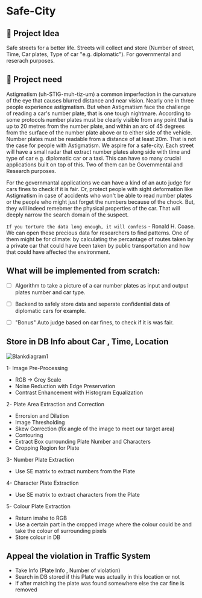 # Safe-City

## 🐳 Project Idea
Safe streets for a better life. Streets will collect and store (Number of street, Time, Car plates, Type of car "e.g. diplomatic"). For governmental and reserach purposes.

## 🦦 Project need
Astigmatism (uh-STIG-muh-tiz-um) a common imperfection in the curvature of the eye that causes blurred distance and near vision. Nearly one in three people experience astigmatism. But when Astigmatism face the challenge of reading a car's number plate, that is one tough nightmare. According to some protocols number plates must be clearly visible from any point that is up to 20 metres from the number plate, and within an arc of 45 degrees from the surface of the number plate above or to either side of the vehicle. Number plates must be readable from a distance of at least 20m. That is not the case for people with Astigmatism. We aspire for a safe-city. Each street will have a small radar that extract number plates along side with time and type of car e.g. diplomatic car or a taxi. This can have so many crucial applications built on top of this. Two of them can be Governmental and Research purposes.

For the governmantal applications we can have a kind of an auto judge for cars fines to check if it is fair. Or, protect people with sight deformation like Astigmatism in case of accidents who won't be able to read number plates or the people who might just forget the numbers because of the chock. But, they will indeed remebmer the physical properties of the car. That will deeply narrow the search domain of the suspect.

`If you torture the data long enough, it will confess` - Ronald H. Coase. We can open these precious data for researchers to find patterns. One of them might be for climate: by calculating the percantage of routes taken by a private car that could have been taken by public transportation and how that could have affected the environment.


## What will be implemented from scratch:
- [ ] Algorithm to take a picture of a car number plates as input and output plates number and car type. 
- [ ] Backend to safely store data and seperate confidential data of diplomatic cars for example.
- [ ] "Bonus" Auto judge based on car fines, to check if it is was fair.


## Store in DB Info about Car , Time, Location

![Blankdiagram1](https://user-images.githubusercontent.com/62894826/201434012-e4d6d869-4cb7-49f2-85a5-6763c1b3d615.png)

1- Image Pre-Processing

- RGB -> Grey Scale
- Noise Reduction with Edge Preservation
- Contrast Enhancement with Histogram Equalization

2- Plate Area Extraction and Correction

- Errorsion and Dilation
- Image Thresholding
- Skew Correction (fix angle of the image to meet our target area)
- Contouring
- Extract Box currounding Plate Number and Characters
- Cropping Region for Plate

3- Number Plate Extraction

- Use SE matrix to extract numbers from the Plate

4- Character Plate Extraction

- Use SE matrix to extract characters from the Plate

5- Colour Plate Extraction

- Return imahe to RGB
- Use a certain part in the cropped image where the colour could be and take the colour of surrounding pixels
- Store colour in DB

## Appeal the violation in Traffic System

- Take Info (Plate Info , Number of violation)
- Search in DB stored if this Plate was actually in this location or not
- If after matching the plate was found somewhere else the car fine is removed
